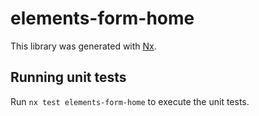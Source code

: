 # elements-form-home

This library was generated with [Nx](https://nx.dev).

## Running unit tests

Run `nx test elements-form-home` to execute the unit tests.
